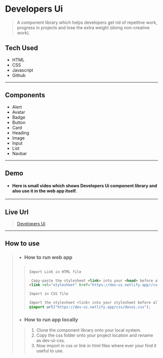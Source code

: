 # Developers Ui
> A component library which helps developers get rid of repetitve work, progress in projects and lose the extra weight (doing non-creative work).

## Tech Used
- HTML
- CSS
- Javascript
- Github 
----
## Components
- Alert
- Avatar
- Badge
- Button
- Card 
- Heading
- Image
- Input
- List
- Navbar
----
## Demo

-  #### Here is small video which shows Developers Ui component library and also use it in the web app itself.

----
## Live Url
> [Developers Ui](https://dev-ui.netlify.app/)
----

## How to use 
>  - ### How to run web app
> 
>>
>> ``` html
>>
>> Import Link in HTML file
>>
>>  Copy-paste the stylesheet <link> into your <head> before all other stylesheets to load our CSS.
>> <link rel="stylesheet" href="https://dev-ui.netlify.app//css/devui.css">
>> ```
>> ``` css
>> Import in CSS file
>>
>> Import the stylesheet <link> into your stylesheet before all other styles to load our CSS.
>> @import url("https://dev-ui.netlify.app/css/devui.css");
>>
>> ```
>>
 > - ### How to run app locally
>> 1.  Clone the component library onto your local system.
>> 2.  Copy the css folder onto your project location and rename as dev-ui-css.
>> 3.  Now import in css or link in html files where ever your find it useful to use.
>>
>
